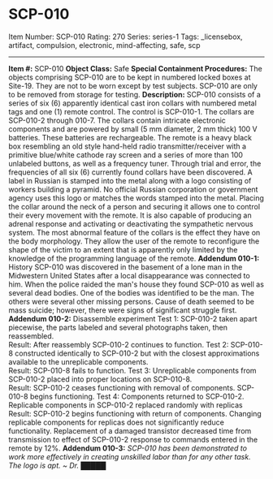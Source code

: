 # SCP-010
Item Number: SCP-010
Rating: 270
Series: series-1
Tags: _licensebox, artifact, compulsion, electronic, mind-affecting, safe, scp

---

**Item #:** SCP-010
**Object Class:** Safe
**Special Containment Procedures:** The objects comprising SCP-010 are to be kept in numbered locked boxes at Site-19. They are not to be worn except by test subjects.
SCP-010 are only to be removed from storage for testing.
**Description:** SCP-010 consists of a series of six (6) apparently identical cast iron collars with numbered metal tags and one (1) remote control. The control is SCP-010-1. The collars are SCP-010-2 through 010-7. The collars contain intricate electronic components and are powered by small (5 mm diameter, 2 mm thick) 100 V batteries. These batteries are rechargeable.
The remote is a heavy black box resembling an old style hand-held radio transmitter/receiver with a primitive blue/white cathode ray screen and a series of more than 100 unlabeled buttons, as well as a frequency tuner. Through trial and error, the frequencies of all six (6) currently found collars have been discovered. A label in Russian is stamped into the metal along with a logo consisting of workers building a pyramid. No official Russian corporation or government agency uses this logo or matches the words stamped into the metal.
Placing the collar around the neck of a person and securing it allows one to control their every movement with the remote. It is also capable of producing an adrenal response and activating or deactivating the sympathetic nervous system. The most abnormal feature of the collars is the effect they have on the body morphology. They allow the user of the remote to reconfigure the shape of the victim to an extent that is apparently only limited by the knowledge of the programming language of the remote.
**Addendum 010-1:** History
SCP-010 was discovered in the basement of a lone man in the Midwestern United States after a local disappearance was connected to him. When the police raided the man's house they found SCP-010 as well as several dead bodies. One of the bodies was identified to be the man. The others were several other missing persons. Cause of death seemed to be mass suicide; however, there were signs of significant struggle first.
**Addendum 010-2:** Disassemble experiment
Test 1: SCP-010-2 taken apart piecewise, the parts labeled and several photographs taken, then reassembled.  
Result: After reassembly SCP-010-2 continues to function.
Test 2: SCP-010-8 constructed identically to SCP-010-2 but with the closest approximations available to the unreplicable components.  
Result: SCP-010-8 fails to function.
Test 3: Unreplicable components from SCP-010-2 placed into proper locations on SCP-010-8.  
Result: SCP-010-2 ceases functioning with removal of components. SCP-010-8 begins functioning.
Test 4: Components returned to SCP-010-2. Replicable components in SCP-010-2 replaced randomly with replicas  
Result: SCP-010-2 begins functioning with return of components. Changing replicable components for replicas does not significantly reduce functionality. Replacement of a damaged transistor decreased time from transmission to effect of SCP-010-2 response to commands entered in the remote by 12%.
**Addendum 010-3:**
_SCP-010 has been demonstrated to work more effectively in creating unskilled labor than for any other task. The logo is apt. ~ Dr. █████_